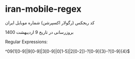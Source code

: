 # iran-mobile-regex
کد ریجکس‌ (رگولار اکسپرشن) شماره موبایل ایران

بروزرسانی در تاریخ 9 اردیبهشت 1400

Regular Expressions:

^09(1[0-9]|9[0-9]|3[0-9]|0[1-5]|2[0-2])-?[0-9]{3}-?[0-9]{4}$
